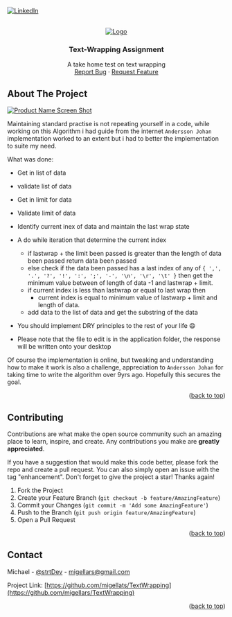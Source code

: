 <div id="top"></div>
<!--
*** Thanks for checking out the Best-README-Template. If you have a suggestion
*** that would make this better, please fork the repo and create a pull request
*** or simply open an issue with the tag "enhancement".
*** Don't forget to give the project a star!
*** Thanks again! Now go create something AMAZING! :D
-->



<!-- PROJECT SHIELDS -->
<!--
*** I'm using markdown "reference style" links for readability.
*** Reference links are enclosed in brackets [ ] instead of parentheses ( ).
*** See the bottom of this document for the declaration of the reference variables
*** for contributors-url, forks-url, etc. This is an optional, concise syntax you may use.
*** https://www.markdownguide.org/basic-syntax/#reference-style-links
-->

[![LinkedIn][linkedin-shield]][linkedin-url]



<!-- PROJECT LOGO -->
<br />
<div align="center">
  <a href="https://telesoftas.com/">
  <img src="images/telesoftas.png" alt="Logo" >
  </a>

  <h3 align="center">Text-Wrapping Assignment</h3>

  <p align="center">
    A take home test on text wrapping
    <br />
    <a href="https://github.com/migellars/TextWrapping/issues">Report Bug</a>
    ·
    <a href="https://github.com/migellars/TextWrapping/issues">Request Feature</a>
  </p>
</div>


<!-- ABOUT THE PROJECT -->
## About The Project

[![Product Name Screen Shot][product-screenshot]](https://telesoftas.com)

Maintaining standard practise is not repeating yourself in a code, while working on this Algorithm i had guide from the internet  `Andersson Johan` implementation worked to an extent but i had to better the implementation to suite my need.


What was done:
* Get in list of data
* validate list of data
* Get in limit for data
* Validate limit of data
* Identify current inex of data and maintain the last wrap state
* A do while iteration that determine the current index
    * if lastwrap + the limit been passed is greater than the length of data been passed return data been passed
    * else check if the data been passed has a last index of any of `{ ',', '.', '?', '!', ':', ';', '-', '\n', '\r', '\t' }` then get the minimum value between of length of data -1 and lastwrap + limit.
    * if current index is less than lastwrap or equal to last wrap then
        * current index is equal to minimum value of lastwarp + limit and length of data.
    * add data to the list of data and get the substring of the data
* You should implement DRY principles to the rest of your life :smile:

* Please note that the file to edit is in the application folder, the response will be written onto your desktop

Of course the implementation is online, but tweaking and understanding how to make it work is also a challenge, appreciation to `Andersson Johan` for taking time to write the algorithm over 9yrs ago. Hopefully this secures the goal.
<p align="right">(<a href="#top">back to top</a>)</p>



<!-- CONTRIBUTING -->
## Contributing

Contributions are what make the open source community such an amazing place to learn, inspire, and create. Any contributions you make are **greatly appreciated**.

If you have a suggestion that would make this code better, please fork the repo and create a pull request. You can also simply open an issue with the tag "enhancement".
Don't forget to give the project a star! Thanks again!

1. Fork the Project
2. Create your Feature Branch (`git checkout -b feature/AmazingFeature`)
3. Commit your Changes (`git commit -m 'Add some AmazingFeature'`)
4. Push to the Branch (`git push origin feature/AmazingFeature`)
5. Open a Pull Request

<p align="right">(<a href="#top">back to top</a>)</p>


<!-- CONTACT -->
## Contact

Michael - [@strtDev](https://twitter.com/strtDev) - migellars@gmail.com

Project Link: [https://github.com/migellats/TextWrapping](https://github.com/migellars/TextWrapping)

<p align="right">(<a href="#top">back to top</a>)</p>


<!-- MARKDOWN LINKS & IMAGES -->
<!-- https://www.markdownguide.org/basic-syntax/#reference-style-links -->
[linkedin-shield]: https://img.shields.io/badge/-LinkedIn-black.svg?style=for-the-badge&logo=linkedin&colorB=555
[linkedin-url]: https://linkedin.com/in/migel1234
[product-screenshot]: images/screenshot.png